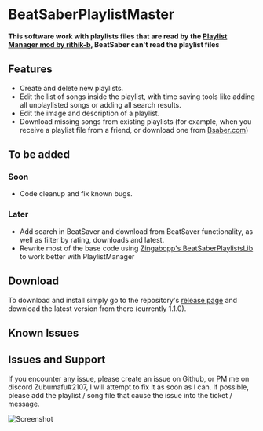 # BeatSaberPlaylistMaster
**This software work with playlists files that are read by the [Playlist Manager mod by rithik-b](https://github.com/rithik-b/PlaylistManager), BeatSaber can't read the playlist files**

## Features 
- Create and delete new playlists.
- Edit the list of songs inside the playlist, with time saving tools like adding all unplaylisted songs or adding all search results.
- Edit the image and description of a playlist.
- Download missing songs from existing playlists (for example, when you receive a playlist file from a friend, or download one from [Bsaber.com](https://bsaber.com/))

## To be added
### Soon
- Code cleanup and fix known bugs.

### Later
- Add search in BeatSaver and download from BeatSaver functionality, as well as filter by rating, downloads and latest.
- Rewrite most of the base code using [Zingabopp's BeatSaberPlaylistsLib](https://github.com/Zingabopp/BeatSaberPlaylistsLib) to work better with PlaylistManager

## Download
To download and install simply go to the repository's [release page](https://github.com/Zoobumafu/BeatSaberUltimatePlaylistEditor/releases) and download the latest version from there (currently 1.1.0).

## Known Issues


## Issues and Support
If you encounter any issue, please create an issue on Github, or PM me on discord Zubumafu#2107, I will attempt to fix it as soon as I can.
If possible, please add the playlist / song file that cause the issue into the ticket / message.





![Screenshot](https://i.imgur.com/ORo0i4X.png)
